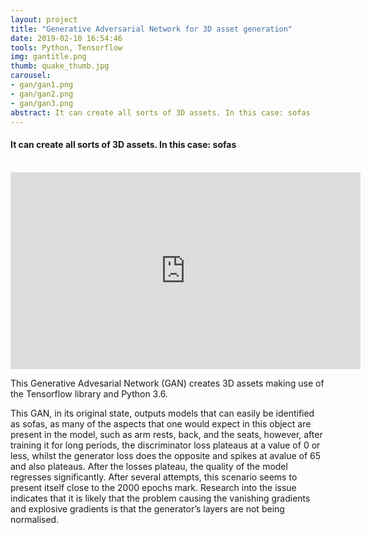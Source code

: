 ```yaml
---
layout: project
title: "Generative Adversarial Network for 3D asset generation"
date: 2019-02-10 16:54:46
tools: Python, Tensorflow
img: gantitle.png
thumb: quake_thumb.jpg
carousel:
- gan/gan1.png
- gan/gan2.png
- gan/gan3.png
abstract: It can create all sorts of 3D assets. In this case: sofas
---
```

#### It can create all sorts of 3D assets. In this case: sofas
<br>

<iframe width="560" height="315" src="https://www.youtube.com/embed/H3HtPm07t9Y" frameborder="0" allow="accelerometer; autoplay; encrypted-media; gyroscope; picture-in-picture" allowfullscreen></iframe>
<br>

This Generative Advesarial Network (GAN) creates 3D assets making use of the Tensorflow library and Python 3.6.

This GAN, in its original state, outputs models that can easily be identified as sofas, as many of the aspects that one would expect in this object are present in the model, such as arm rests, back, and the seats, however, after training it for long periods, the discriminator loss plateaus at a value of 0 or less, whilst the generator loss does the opposite and spikes at avalue of 65 and also plateaus. After the losses plateau, the quality of the model regresses significantly. After several attempts, this scenario seems to present itself close to the 2000 epochs mark. 
Research into the issue indicates that it is likely that the problem causing the vanishing gradients and explosive gradients is that the generator’s layers are not being normalised.